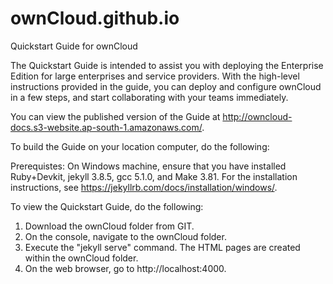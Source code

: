 # ownCloud.github.io

Quickstart Guide for ownCloud

The Quickstart Guide is intended to assist you with deploying the Enterprise Edition for large enterprises and service providers. With the high-level instructions provided in the guide, you can deploy and configure ownCloud in a few steps, and start collaborating with your teams immediately.

You can view the published version of the Guide at http://owncloud-docs.s3-website.ap-south-1.amazonaws.com/.

To build the Guide on your location computer, do the following:

Prerequistes:
On Windows machine, ensure that you have installed Ruby+Devkit, jekyll 3.8.5, gcc 5.1.0, and Make 3.81.
For the installation instructions, see https://jekyllrb.com/docs/installation/windows/.

To view the Quickstart Guide, do the following:
1. Download the ownCloud folder from GIT.
2. On the console, navigate to the ownCloud folder.
3. Execute the "jekyll serve" command. The HTML pages are created within the ownCloud folder. 
4. On the web browser, go to http://localhost:4000.

